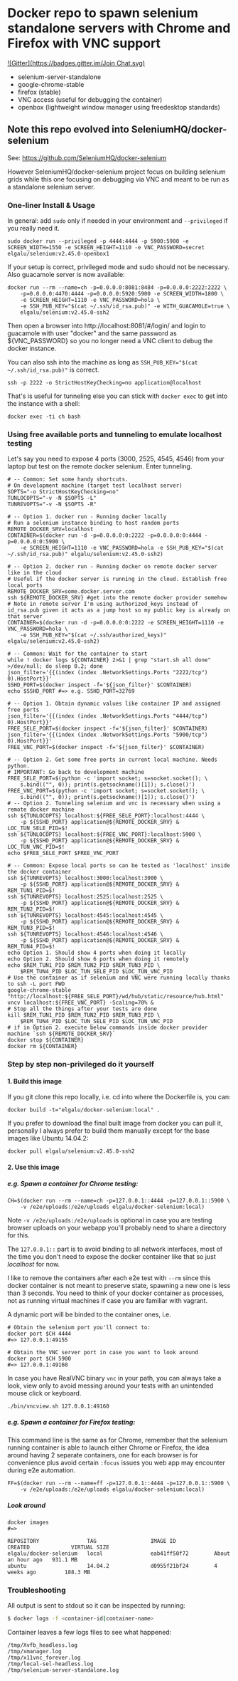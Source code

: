 # Docker repo to spawn selenium standalone servers with Chrome and Firefox with VNC support
[![Gitter](https://badges.gitter.im/Join Chat.svg)](https://gitter.im/elgalu/docker-selenium?utm_source=badge&utm_medium=badge&utm_campaign=pr-badge&utm_content=badge)

* selenium-server-standalone
* google-chrome-stable
* firefox (stable)
* VNC access (useful for debugging the container)
* openbox (lightweight window manager using freedesktop standards)

## Note this repo evolved into SeleniumHQ/docker-selenium
See: https://github.com/SeleniumHQ/docker-selenium

However SeleniumHQ/docker-selenium project focus on building selenium grids while this one focusing on debugging via VNC and meant to be run as a standalone selenium server.

### One-liner Install & Usage

In general: add `sudo` only if needed in your environment and `--privileged` if you really need it.

    sudo docker run --privileged -p 4444:4444 -p 5900:5900 -e SCREEN_WIDTH=1550 -e SCREEN_HEIGHT=1110 -e VNC_PASSWORD=secret elgalu/selenium:v2.45.0-openbox1

If your setup is correct, privileged mode and sudo should not be necessary. Also guacamole server is now available:

    docker run --rm --name=ch -p=0.0.0.0:8081:8484 -p=0.0.0.0:2222:2222 \
        -p=0.0.0.0:4470:4444 -p=0.0.0.0:5920:5900 -e SCREEN_WIDTH=1800 \
        -e SCREEN_HEIGHT=1110 -e VNC_PASSWORD=hola \
        -e SSH_PUB_KEY="$(cat ~/.ssh/id_rsa.pub)" -e WITH_GUACAMOLE=true \
        elgalu/selenium:v2.45.0-ssh2

Then open a browser into http://localhost:8081/#/login/ and login to guacamole with user "docker" and the same password as ${VNC_PASSWORD} so you no longer need a VNC client to debug the docker instance.

You can also ssh into the machine as long as `SSH_PUB_KEY="$(cat ~/.ssh/id_rsa.pub)"` is correct.

    ssh -p 2222 -o StrictHostKeyChecking=no application@localhost

That's is useful for tunneling else you can stick with `docker exec` to get into the instance with a shell:

    docker exec -ti ch bash

### Using free available ports and tunneling to emulate localhost testing
Let's say you need to expose 4 ports (3000, 2525, 4545, 4546) from your laptop but test on the remote docker selenium.
Enter tunneling.

    # -- Common: Set some handy shortcuts.
    # On development machine (target test localhost server)
    SOPTS="-o StrictHostKeyChecking=no"
    TUNLOCOPTS="-v -N $SOPTS -L"
    TUNREVOPTS="-v -N $SOPTS -R"

    # -- Option 1. docker run - Running docker locally
    # Run a selenium instance binding to host random ports
    REMOTE_DOCKER_SRV=localhost
    CONTAINER=$(docker run -d -p=0.0.0.0:0:2222 -p=0.0.0.0:0:4444 -p=0.0.0.0:0:5900 \
        -e SCREEN_HEIGHT=1110 -e VNC_PASSWORD=hola -e SSH_PUB_KEY="$(cat ~/.ssh/id_rsa.pub)" elgalu/selenium:v2.45.0-ssh2)

    # -- Option 2. docker run - Running docker on remote docker server like in the cloud
    # Useful if the docker server is running in the cloud. Establish free local ports
    REMOTE_DOCKER_SRV=some.docker.server.com
    ssh ${REMOTE_DOCKER_SRV} #get into the remote docker provider somehow
    # Note in remote server I'm using authorized_keys instead of id_rsa.pub given it acts as a jump host so my public key is already on that server
    CONTAINER=$(docker run -d -p=0.0.0.0:0:2222 -e SCREEN_HEIGHT=1110 -e VNC_PASSWORD=hola \
        -e SSH_PUB_KEY="$(cat ~/.ssh/authorized_keys)" elgalu/selenium:v2.45.0-ssh2)

    # -- Common: Wait for the container to start
    while ! docker logs ${CONTAINER} 2>&1 | grep "start.sh all done" >/dev/null; do sleep 0.2; done
    json_filter='{{(index (index .NetworkSettings.Ports "2222/tcp") 0).HostPort}}'
    SSHD_PORT=$(docker inspect -f='${json_filter}' $CONTAINER)
    echo $SSHD_PORT #=> e.g. SSHD_PORT=32769

    # -- Option 1. Obtain dynamic values like container IP and assigned free ports
    json_filter='{{(index (index .NetworkSettings.Ports "4444/tcp") 0).HostPort}}'
    FREE_SELE_PORT=$(docker inspect -f='${json_filter}' $CONTAINER)
    json_filter='{{(index (index .NetworkSettings.Ports "5900/tcp") 0).HostPort}}'
    FREE_VNC_PORT=$(docker inspect -f='${json_filter}' $CONTAINER)

    # -- Option 2. Get some free ports in current local machine. Needs python.
    # IMPORTANT: Go back to development machine
    FREE_SELE_PORT=$(python -c 'import socket; s=socket.socket(); \
        s.bind(("", 0)); print(s.getsockname()[1]); s.close()')
    FREE_VNC_PORT=$(python -c 'import socket; s=socket.socket(); \
        s.bind(("", 0)); print(s.getsockname()[1]); s.close()')
    # -- Option 2. Tunneling selenium and vnc is necessary when using a remote docker machine
    ssh ${TUNLOCOPTS} localhost:${FREE_SELE_PORT}:localhost:4444 \
        -p ${SSHD_PORT} application@${REMOTE_DOCKER_SRV} &
    LOC_TUN_SELE_PID=$!
    ssh ${TUNLOCOPTS} localhost:${FREE_VNC_PORT}:localhost:5900 \
        -p ${SSHD_PORT} application@${REMOTE_DOCKER_SRV} &
    LOC_TUN_VNC_PID=$!
    echo $FREE_SELE_PORT $FREE_VNC_PORT

    # -- Common: Expose local ports so can be tested as 'localhost' inside the docker container
    ssh ${TUNREVOPTS} localhost:3000:localhost:3000 \
        -p ${SSHD_PORT} application@${REMOTE_DOCKER_SRV} &
    REM_TUN1_PID=$!
    ssh ${TUNREVOPTS} localhost:2525:localhost:2525 \
        -p ${SSHD_PORT} application@${REMOTE_DOCKER_SRV} &
    REM_TUN2_PID=$!
    ssh ${TUNREVOPTS} localhost:4545:localhost:4545 \
        -p ${SSHD_PORT} application@${REMOTE_DOCKER_SRV} &
    REM_TUN3_PID=$!
    ssh ${TUNREVOPTS} localhost:4546:localhost:4546 \
        -p ${SSHD_PORT} application@${REMOTE_DOCKER_SRV} &
    REM_TUN4_PID=$!
    echo Option 1. Should show 4 ports when doing it locally
    echo Option 2. Should show 6 ports when doing it remotely
    echo $REM_TUN1_PID $REM_TUN2_PID $REM_TUN3_PID \
        $REM_TUN4_PID $LOC_TUN_SELE_PID $LOC_TUN_VNC_PID
    # Use the container as if selenium and VNC were running locally thanks to ssh -L port FWD
    google-chrome-stable "http://localhost:${FREE_SELE_PORT}/wd/hub/static/resource/hub.html"
    vncv localhost:${FREE_VNC_PORT} -Scaling=70% &
    # Stop all the things after your tests are done
    kill $REM_TUN1_PID $REM_TUN2_PID $REM_TUN3_PID \
        $REM_TUN4_PID $LOC_TUN_SELE_PID $LOC_TUN_VNC_PID
    # if in Option 2. execute below commands inside docker provider machine `ssh ${REMOTE_DOCKER_SRV}`
    docker stop ${CONTAINER}
    docker rm ${CONTAINER}

### Step by step non-privileged do it yourself

#### 1. Build this image

If you git clone this repo locally, i.e. cd into where the Dockerfile is, you can:

    docker build -t="elgalu/docker-selenium:local" .

If you prefer to download the final built image from docker you can pull it, personally I always prefer to build them manually except for the base images like Ubuntu 14.04.2:

    docker pull elgalu/selenium:v2.45.0-ssh2

#### 2. Use this image

##### e.g. Spawn a container for Chrome testing:

    CH=$(docker run --rm --name=ch -p=127.0.0.1::4444 -p=127.0.0.1::5900 \
        -v /e2e/uploads:/e2e/uploads elgalu/docker-selenium:local)

Note `-v /e2e/uploads:/e2e/uploads` is optional in case you are testing browser uploads on your webapp you'll probably need to share a directory for this.

The `127.0.0.1::` part is to avoid binding to all network interfaces, most of the time you don't need to expose the docker container like that so just *localhost* for now.

I like to remove the containers after each e2e test with `--rm` since this docker container is not meant to preserve state, spawning a new one is less than 3 seconds. You need to think of your docker container as processes, not as running virtual machines if case you are familiar with vagrant.

A dynamic port will be binded to the container ones, i.e.

    # Obtain the selenium port you'll connect to:
    docker port $CH 4444
    #=> 127.0.0.1:49155

    # Obtain the VNC server port in case you want to look around
    docker port $CH 5900
    #=> 127.0.0.1:49160

In case you have RealVNC binary `vnc` in your path, you can always take a look, view only to avoid messing around your tests with an unintended mouse click or keyboard.

    ./bin/vncview.sh 127.0.0.1:49160

##### e.g. Spawn a container for Firefox testing:

This command line is the same as for Chrome, remember that the selenium running container is able to launch either Chrome or Firefox, the idea around having 2 separate containers, one for each browser is for convenience plus avoid certain `:focus` issues you web app may encounter during e2e automation.

    FF=$(docker run --rm --name=ff -p=127.0.0.1::4444 -p=127.0.0.1::5900 \
        -v /e2e/uploads:/e2e/uploads elgalu/docker-selenium:local)

##### Look around

    docker images
    #=>

    REPOSITORY               TAG                 IMAGE ID            CREATED             VIRTUAL SIZE
    elgalu/docker-selenium   local               eab41ff50f72        About an hour ago   931.1 MB
    ubuntu                   14.04.2             d0955f21bf24        4 weeks ago         188.3 MB

### Troubleshooting

All output is sent to stdout so it can be inspected by running:

``` bash
$ docker logs -f <container-id|container-name>
```

Container leaves a few logs files to see what happened:

    /tmp/Xvfb_headless.log
    /tmp/xmanager.log
    /tmp/x11vnc_forever.log
    /tmp/local-sel-headless.log
    /tmp/selenium-server-standalone.log
